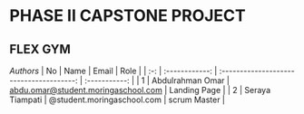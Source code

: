 # PHASE II CAPSTONE PROJECT
## FLEX GYM

*Authors*
| No  |      Name      |                  Email                   |     Role      |
| :-: | :------------: | :--------------------------------------: | :-----------: |
|  1  | Abdulrahman Omar  | abdu.omar@student.moringaschool.com |   Landing Page       |
|  2  | Seraya Tiampati  |  @student.moringaschool.com  |  scrum Master   |

